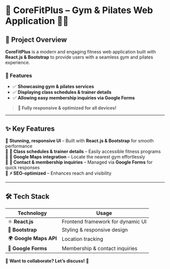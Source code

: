 # 🎯 CoreFitPlus – Gym & Pilates Web Application 💪🏽  

## 📖 Project Overview  
**CoreFitPlus** is a modern and engaging fitness web application built with **React.js & Bootstrap** to provide users with a seamless gym and pilates experience.  

### 🌟 Features  
- ✅ **Showcasing gym & pilates services**  
- ✅ **Displaying class schedules & trainer details**  
- ✅ **Allowing easy membership inquiries via Google Forms**  

> **🚀 Fully responsive & optimized for all devices!**  

---

## ✨ Key Features  

🔹 **Stunning, responsive UI** – Built with **React.js & Bootstrap** for smooth performance  
🔹 **📅 Class schedules & trainer details** – Easily accessible fitness programs  
🔹 **📍 Google Maps integration** – Locate the nearest gym effortlessly  
🔹 **📢 Contact & membership inquiries** – Managed via **Google Forms** for quick responses  
🔹 **⚡ SEO-optimized** – Enhances reach and visibility  

---

## 🛠️ Tech Stack  

| **Technology**      | **Usage**                             |
|---------------------|-------------------------------------|
| ⚛️ **React.js**     | Frontend framework for dynamic UI  |
| 🎨 **Bootstrap**    | Styling & responsive design        |
| 🌍 **Google Maps API** | Location tracking                |
| 📝 **Google Forms**  | Membership & contact inquiries     |

📩 **Want to collaborate? Let’s discuss!** 🚀  
